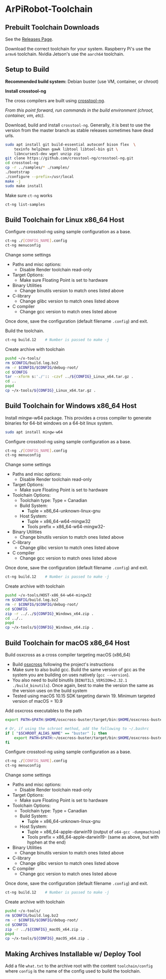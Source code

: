 # ArPiRobot-Toolchain

## Prebuilt Toolchain Downloads

See the [Releases Page](https://github.com/ArPiRobot/ArPiRobot-Toolchain/releases). 

Download the correct toolchain for your system. Raspberry Pi's use the `armv6` toolchain. Nvidia Jetson's use the `aarch64` toolchain.

## Setup to Build

**Recommended build system:** Debian buster (use VM, container, or chroot)

**Install crosstool-ng**

The cross compilers are built using [crosstool-ng](https://crosstool-ng.github.io/). 

*From this point forward, run commands in the build environment (chroot, container, vm, etc).*

Download, build and install `crosstool-ng`. Generally, it is best to use the version from the master branch as stable releases sometimes have dead urls.

```sh
sudo apt install git build-essential autoconf bison flex  \
    texinfo help2man gawk libtool libtool-bin git \
    libncurses5-dev wget unzip zip
git clone https://github.com/crosstool-ng/crosstool-ng.git
cd crosstool-ng
cp -r ../samples/* ./samples/
./bootstrap
./configure --prefix=/usr/local
make -j
sudo make install
```

Make sure `ct-ng` works

```sh
ct-ng list-samples
```


## Build Toolchain for Linux x86_64 Host

Configure crosstool-ng using sample configuration as a base.

```sh
ct-ng ./[CONFIG_NAME].config
ct-ng menuconfig
```

Change some settings

- Paths and misc options:
    - Disable Render toolchain read-only
- Target Options:
    - Make sure Floating Point is set to hardware
- Binary Utilities
    - Change binutils version to match ones listed above
- C-library
    - Change glibc version to match ones listed above
- C compiler
    - Change gcc version to match ones listed above

Once done, save the configuration (default filename `.config`) and exit.

Build the toolchain.

```sh
ct-ng build.12    # Number is passed to make -j
```

Create archive with toolchain

```sh
pushd ~/x-tools/
rm $CONFIG/build.log.bz2
rm -r $CONFIG/$CONFIG/debug-root/
cd $CONFIG
tar --xform s:'./':: -czvf ../${CONFIG}_Linux_x64.tar.gz .
cd ..
popd
cp ~/x-tools/${CONFIG}_Linux_x64.tar.gz .
```

## Build Toolchain for Windows x86_64 Host

Install mingw-w64 package. This provides a cross compiler to generate binaries for 64-bit windows on a 64-bit linux system.

```sh
sudo apt install mingw-w64
```

Configure crosstool-ng using sample configuration as a base.

```sh
ct-ng ./[CONFIG_NAME].config
ct-ng menuconfig
```

Change some settings
- Paths and misc options:
    - Disable Render toolchain read-only
- Target Options:
    - Make sure Floating Point is set to hardware
- Toolchain Options:
    - Toolchain type: Type = Canadian
    - Build System:
        - Tuple = x86_64-unknown-linux-gnu
    - Host System:
        - Tuple = x86_64-w64-mingw32
        - Tools prefix = x86_64-w64-mingw32-
- Binary Utilities
    - Change binutils version to match ones listed above
- C-library
    - Change glibc version to match ones listed above
- C compiler
    - Change gcc version to match ones listed above

Once done, save the configuration (default filename `.config`) and exit.

```sh
ct-ng build.12    # Number is passed to make -j
```

Create archive with toolchain

```sh
pushd ~/x-tools/HOST-x86_64-w64-mingw32
rm $CONFIG/build.log.bz2
rm -r $CONFIG/$CONFIG/debug-root/
cd $CONFIG
zip -r ../../${CONFIG}_Windows_x64.zip .
cd ../..
popd
cp ~/x-tools/${CONFIG}_Windows_x64.zip .
```


## Build Toolchain for macOS x86_64 Host

Build osxcross as a cross compiler targeting macOS (x86_64)
- Build [osxcross](https://github.com/tpoechtrager/osxcross) following the project's instructions
- Make sure to also build gcc. Build the same version of gcc as the system you are building on uses natively (`gcc --version`).
- You also need to build binutils (`BINUTILS_VERSION=2.32.1 ./build_binutils`). Once again, best to make the version the same as the version uses on the build system
- Tested using macOS 10.15 SDK targeting darwin 19. Minimum targeted version of macOS = 10.9

Add osxcross executables to the path

```sh
export PATH=$PATH:$HOME/osxcross-buster/target/bin:$HOME/osxcross-buster/target/binutils/bin

# Or, if using the schroot method, add the following to ~/.bashrc
if [ "$SCHROOT_ALIAS_NAME" == "buster" ]; then
    export PATH=$PATH:~/osxcross-buster/target/bin:$HOME/osxcross-buster/target/binutils/bin
fi
```

Configure crosstool-ng using sample configuration as a base.

```sh
ct-ng ./[CONFIG_NAME].config
ct-ng menuconfig
```

Change some settings
- Paths and misc options:
    - Disable Render toolchain read-only
- Target Options:
    - Make sure Floating Point is set to hardware
- Toolchain Options:
    - Toolchain type: Type = Canadian
    - Build System:
        - Tuple = x86_64-unknown-linux-gnu
    - Host System:
        - Tuple = x86_64-apple-darwin19 (output of `o64-gcc -dumpmachine`)
        - Tools prefix = x86_64-apple-darwin19- (same as above, but with hyphen at the end)
- Binary Utilities
    - Change binutils version to match ones listed above
- C-library
    - Change glibc version to match ones listed above
- C compiler
    - Change gcc version to match ones listed above

Once done, save the configuration (default filename `.config`) and exit.

```sh
ct-ng build.12    # Number is passed to make -j
```


Create archive with toolchain

```sh
pushd ~/x-tools/
rm $CONFIG/build.log.bz2
rm -r $CONFIG/$CONFIG/debug-root/
cd $CONFIG
zip -r ../${CONFIG}_macOS_x64.zip .
popd
cp ~/x-tools/${CONFIG}_macOS_x64.zip .
```


## Making Archives Installable w/ Deploy Tool

Add a file `what.txt` to the archive root with the content `toolchain/config` where `config` is the name of the config used to build the toolchain.

